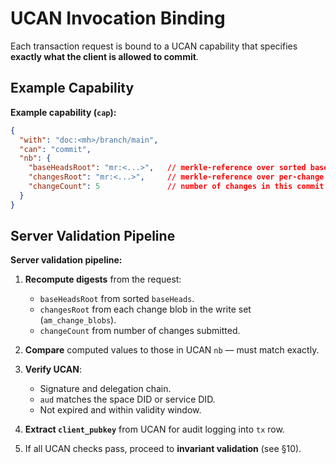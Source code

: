 # UCAN Invocation Binding

Each transaction request is bound to a UCAN capability that specifies **exactly what the client is allowed to commit**.

## Example Capability

**Example capability (`cap`):**

```json
{
  "with": "doc:<mh>/branch/main",
  "can": "commit",
  "nb": {
    "baseHeadsRoot": "mr:<...>",   // merkle-reference over sorted base heads
    "changesRoot": "mr:<...>",     // merkle-reference over per-change refs
    "changeCount": 5               // number of changes in this commit
  }
}
```

## Server Validation Pipeline

**Server validation pipeline:**

1. **Recompute digests** from the request:

   * `baseHeadsRoot` from sorted `baseHeads`.
   * `changesRoot` from each change blob in the write set (`am_change_blobs`).
   * `changeCount` from number of changes submitted.
2. **Compare** computed values to those in UCAN `nb` — must match exactly.
3. **Verify UCAN**:

   * Signature and delegation chain.
   * `aud` matches the space DID or service DID.
   * Not expired and within validity window.
4. **Extract `client_pubkey`** from UCAN for audit logging into `tx` row.
5. If all UCAN checks pass, proceed to **invariant validation** (see §10).
